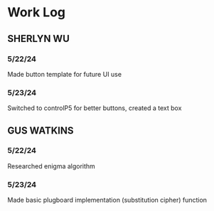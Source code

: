 # Work Log

## SHERLYN WU

### 5/22/24

Made button template for future UI use

### 5/23/24

Switched to controlP5 for better buttons, created a text box

## GUS WATKINS

### 5/22/24

Researched enigma algorithm

### 5/23/24

Made basic plugboard implementation (substitution cipher) function
